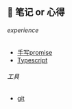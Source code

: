 ## :maple_leaf: 笔记 or 心得

###### experience
  -  [手写promise](./%E6%89%8B%E5%86%99promise.md)
  -  [Typescript](./Typescript.md)

###### 工具
  -  [git](./git.md)
